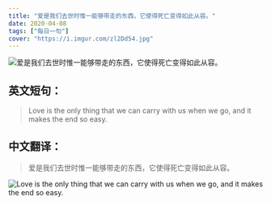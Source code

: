 ```yaml
---
title: "爱是我们去世时惟一能够带走的东西，它使得死亡变得如此从容。"
date: 2020-04-08
tags: ["每日一句"]
cover: "https://i.imgur.com/zl2Dd54.jpg"
---
```


![爱是我们去世时惟一能够带走的东西，它使得死亡变得如此从容。](https://i.imgur.com/cpTjSGR.jpg)

## 英文短句：
> Love is the only thing that we can carry with us when we go, and it makes the end so easy.

<!--more-->

## 中文翻译：
> 爱是我们去世时惟一能够带走的东西，它使得死亡变得如此从容。

![Love is the only thing that we can carry with us when we go, and it makes the end so easy.](https://i.imgur.com/j14xn5p.jpg)

